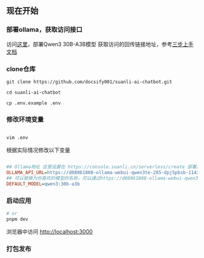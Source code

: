 
## 现在开始

### 部署ollama，获取访问接口

访问[这里](https://console.suanli.cn/serverless/create)，部署Qwen3 30B-A3B模型
获取访问的回传链接地址，参考[三步上手文档](https://www.gongjiyun.com/docs/y/introduction/l3a6wgrppity1qkorxdcx6aqnvf/)

### clone仓库

```
git clone https://github.com/docsify001/suanli-ai-chatbot.git

cd suanli-ai-chatbot

cp .env.example .env

```

### 修改环境变量

```bash

vim .env

```
根据实际情况修改以下变量

``` ini

## Ollama地址 这里设置在 https://console.suanli.cn/serverless/create 部署后的回传链接
OLLAMA_API_URL=https://d08061808-ollama-webui-qwen3te-285-dpj5pbsb-11434.550c.cloud/api
## 可以替换为你喜欢的模型的名称，可以通过https://d08061808-ollama-webui-qwen3te-285-dpj5pbsb-11434.550c.cloud/api/tags 获取
DEFAULT_MODEL=qwen3:30b-a3b

```

### 启动应用

```bash
# or
pnpm dev
```

浏览器中访问 [http://localhost:3000](http://localhost:3000)


### 打包发布

